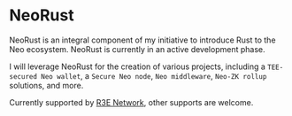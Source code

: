 # NeoRust
NeoRust is an integral component of my initiative to introduce Rust to the Neo ecosystem. NeoRust is currently in an active development phase.

I will leverage NeoRust for the creation of various projects, including a `TEE-secured Neo wallet`, a `Secure Neo node`, `Neo middleware`, `Neo-ZK rollup` solutions, and more.

Currently supported by [R3E Network](https://github.com/R3E-Network), other supports are welcome.
